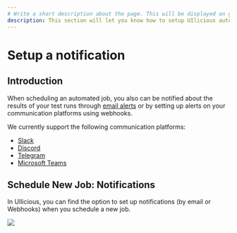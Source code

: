 ```yaml
---
# Write a short description about the page. This will be displayed on google search results.
description: This section will let you know how to setup UIlicious automated job notifications on different channels.
---
```


# Setup a notification

## Introduction

When scheduling an automated job, you also can be notified about the results of your test runs through [email alerts](./set-up-email-notifications) or by setting up alerts on your communication platforms using webhooks.

We currently support the following communication platforms:

- [Slack](./set-up-slack-notifications)
- [Discord](./set-up-discord-notifications)
- [Telegram](./set-up-telegram-notifications)
- [Microsoft Teams](./set-up-microsoft-teams-notifications)

## Schedule New Job: Notifications

In UIlicious, you can find the option to set up notifications (by email or Webhooks) when you schedule a new job.

![](https://res.cloudinary.com/di7y5b6ed/image/upload/v1652629045/ui-licious/setting-up-notifications/notify%20by%20email%20or%20notify%20by%20webhook.png)
